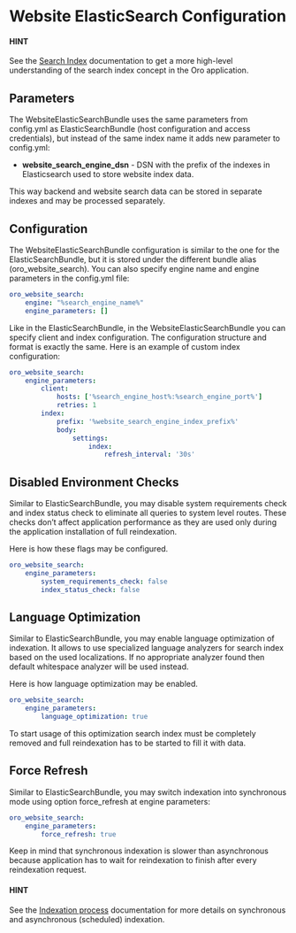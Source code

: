 # Website ElasticSearch Configuration

#### HINT
See the [Search Index](../../../backend/architecture/tech-stack/search/index.md#search-index-overview) documentation to get a more high-level understanding of the search index concept in the Oro application.

## Parameters

The WebsiteElasticSearchBundle uses the same parameters from config.yml as ElasticSearchBundle (host configuration and access credentials), but instead of the same index name it adds new parameter to config.yml:

* **website_search_engine_dsn** - DSN with the prefix of the indexes in Elasticsearch used to store website index data.

This way backend and website search data can be stored in separate indexes and may be processed separately.

## Configuration

The WebsiteElasticSearchBundle configuration is similar to the one for the ElasticSearchBundle, but it is stored under the different bundle alias (oro_website_search).
You can also specify engine name and engine parameters in the config.yml file:

```yaml
oro_website_search:
    engine: "%search_engine_name%"
    engine_parameters: []
```

Like in the ElasticSearchBundle, in the WebsiteElasticSearchBundle you can specify client and index configuration. The configuration structure and format is exactly the same. Here is an example of custom index configuration:

```yaml
oro_website_search:
    engine_parameters:
        client:
            hosts: ['%search_engine_host%:%search_engine_port%']
            retries: 1
        index:
            prefix: '%website_search_engine_index_prefix%'
            body:
                settings:
                    index:
                        refresh_interval: '30s'
```

## Disabled Environment Checks

Similar to ElasticSearchBundle, you may disable system requirements check and index status check to eliminate all queries to system level routes. These checks don’t affect application performance as they are used only during the application installation of full reindexation.

Here is how these flags may be configured.

```yaml
oro_website_search:
    engine_parameters:
        system_requirements_check: false
        index_status_check: false
```

## Language Optimization

Similar to ElasticSearchBundle, you may enable language optimization of indexation. It allows to use specialized language analyzers for search index based on the used localizations. If no appropriate analyzer found then default whitespace analyzer will be used instead.

Here is how language optimization may be enabled.

```yaml
oro_website_search:
    engine_parameters:
        language_optimization: true
```

To start usage of this optimization search index must be completely removed and full reindexation has to be started to fill it with data.

## Force Refresh

Similar to ElasticSearchBundle, you may switch indexation into synchronous mode using option force_refresh at engine
parameters:

```yaml
oro_website_search:
    engine_parameters:
        force_refresh: true
```

Keep in mind that synchronous indexation is slower than asynchronous because application has to wait for reindexation to finish after every reindexation request.

#### HINT
See the [Indexation process](../../../backend/architecture/tech-stack/search/index.md#search-index-overview-indexation-process) documentation for more details on synchronous and asynchronous (scheduled) indexation.
